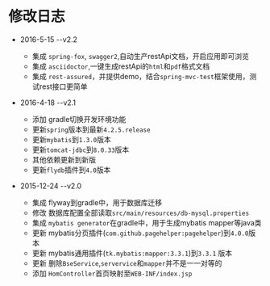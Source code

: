 # 修改日志

* 2016-5-15 --v2.2
    * 集成 `spring-fox`, `swagger2`,自动生产restApi文档，开启应用即可浏览
    * 集成 `asciidoctor`,一键生成restApi的`html`和`pdf`格式文档
    * 集成 `rest-assured`，并提供demo，结合`spring-mvc-test`框架使用，测试rest接口更简单


* 2016-4-18 --v2.1
    * 添加 gradle切换开发环境功能
    * 更新`spring`版本到最新`4.2.5.release`
    * 更新`mybatis`到`1.3.0`版本
    * 更新`tomcat-jdbc`到`8.0.33`版本
    * 其他依赖更新到新版
    * 更新`flydb`插件到`4.0`版本

* 2015-12-24 --v2.0
    * 集成 flyway到gradle中，用于数据库迁移
    * 修改 数据库配置全部读取`src/main/resources/db-mysql.properties`
    * 集成 `mybatis generator`在gradle中，用于生成mybatis mapper等java类
    * 更新 mybatis分页插件(`com.github.pagehelper:pagehelper`)到`4.0.0`版本
    * 更新 mybatis通用插件(`tk.mybatis:mapper:3.3.1`)到`3.3.1` 版本
    * 更新 删除`BseService`,`servervice`和`mapper`并不是一一对等的
    * 添加 `HomController`首页映射至`WEB-INF/index.jsp`
    
